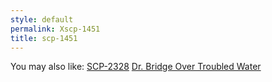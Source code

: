 ```yaml
---
style: default
permalink: Xscp-1451
title: scp-1451
---
```

You may also like:
[SCP-2328](http://scp-wiki.net/scp-2328)
[Dr. Bridge Over Troubled Water](http://scp-wiki.net/dr-bridge-over-troubled-water)